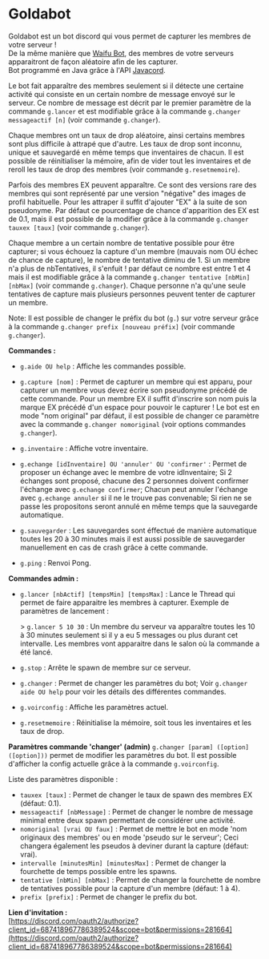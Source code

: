 # Goldabot

Goldabot est un bot discord qui vous permet de capturer les membres de votre serveur !  
De la même manière que [Waifu Bot](https://waifubot.net/), des membres de votre serveurs apparaitront de façon aléatoire afin de les capturer.  
Bot programmé en Java grâce à l'API [Javacord](https://javacord.org/).  

Le bot fait apparaître des membres seulement si il détecte une certaine activité qui consiste en un certain nombre de message envoyé sur le serveur. 
Ce nombre de message est décrit par le premier paramètre de la commande `g.lancer` et est modifiable grâce à la commande `g.changer messageactif [n]` (voir commande `g.changer`).

Chaque membres ont un taux de drop aléatoire, ainsi certains membres sont plus difficile à attrapé que d'autre. 
Les taux de drop sont inconnu, unique et sauvegardé en même temps que inventaires de chacun. 
Il est possible de réinitialiser la mémoire, afin de vider tout les inventaires et de reroll les taux de drop des membres (voir commande `g.resetmemoire`). 

Parfois des membres EX peuvent apparaître. Ce sont des versions rare des membres qui sont représenté par une version "négative" des images de profil habituelle. Pour les attraper il suffit d'ajouter "EX" à la suite de son pseudonyme. Par défaut ce pourcentage de chance d'apparition des EX est de 0.1, mais il est possible de la modifier grâce à la commande `g.changer tauxex [taux]` (voir commande `g.changer`). 

Chaque membre a un certain nombre de tentative possible pour être capturer; si vous échouez la capture d'un membre (mauvais nom OU échec de chance de capture), le nombre de tentative diminu de 1. Si un membre n'a plus de nbTentatives, il s'enfuit ! par défaut ce nombre est entre 1 et 4 mais il est modifiable grâce à la commande `g.changer tentative [nbMin] [nbMax]` (voir commande `g.changer`).
Chaque personne n'a qu'une seule tentatives de capture mais plusieurs personnes peuvent tenter de capturer un membre.

Note: Il est possible de changer le préfix du bot (`g.`) sur votre serveur grâce à la commande `g.changer prefix [nouveau préfix]` (voir commande `g.changer`).

 **Commandes :**

- `g.aide OU help` : 
  Affiche les commandes possible.

- `g.capture [nom]` : 
  Permet de capturer un membre qui est apparu, pour capturer un membre vous devez écrire son pseudonyme précédé de cette commande. Pour un membre EX il suffit d'inscrire son nom puis la marque EX précédé d'un espace pour pouvoir le capturer !
  Le bot est en mode "nom original" par défaut, il est possible de changer ce paramètre avec la commande `g.changer nomoriginal` (voir options commandes `g.changer`).

- `g.inventaire` : 
  Affiche votre inventaire.
  
- `g.echange [idInventaire] OU 'annuler' OU 'confirmer'` : 
  Permet de proposer un échange avec le membre de votre idInventaire;
  Si 2 échanges sont proposé, chacune des 2 personnes doivent confirmer l'échange avec `g.echange confirmer`;
  Chacun peut annuler l'échange avec `g.echange annuler` si il ne le trouve pas convenable;
  Si rien ne se passe les propositons seront annulé en même temps que la sauvegarde automatique.

- `g.sauvegarder` : 
  Les sauvegardes sont éffectué de manière automatique toutes les 20 à 30 minutes mais il est aussi possible de sauvegarder manuellement en cas de crash grâce à cette commande.

- `g.ping` : 
  Renvoi Pong.
    
  
 **Commandes admin :**
 
- `g.lancer [nbActif] [tempsMin] [tempsMax]` : 
  Lance le Thread qui permet de faire apparaitre les membres à capturer. Exemple de paramètres de lancement :

  \> `g.lancer 5 10 30` :
  Un membre du serveur va apparaître toutes les 10 à 30 minutes seulement si il y a eu 5 messages ou plus durant cet intervalle.
  Les membres vont apparaitre dans le salon où la commande a été lancé.

- `g.stop` : 
  Arrête le spawn de membre sur ce serveur.
 
- `g.changer` : 
  Permet de changer les paramètres du bot; Voir `g.changer aide OU help` pour voir les détails des différentes commandes.
  
- `g.voirconfig` : 
  Affiche les paramètres actuel.
  
- `g.resetmemoire` : 
  Réinitialise la mémoire, soit tous les inventaires et les taux de drop.

**Paramètres commande 'changer' (admin)**
`g.changer [param] ([option] ([option]))` permet de modifier les paramètres du bot.
Il est possible d'afficher la config actuelle grâce à la commande `g.voirconfig`.

Liste des paramètres disponible  :  
- `tauxex [taux]` : Permet de changer le taux de spawn des membres EX (défaut: 0.1).
- `messageactif [nbMessage]` : Permet de changer le nombre de message minimal entre deux spawn permettant de considérer une activité.
- `nomoriginal [vrai OU faux]` : Permet de mettre le bot en mode 'nom originaux des membres' ou en mode 'pseudo sur le serveur'; Ceci changera également les pseudos à deviner durant la capture (défaut: vrai). 
- `intervalle [minutesMin] [minutesMax]` : Permet de changer la fourchette de temps possible entre les spawns.
- `tentative [nbMin] [nbMax]` : Permet de changer la fourchette de nombre de tentatives possible pour la capture d'un membre (défaut: 1 à 4).
- `prefix [prefix]` : Permet de changer le prefix du bot.



**Lien d'invitation :**  
[https://discord.com/oauth2/authorize?client_id=687418967786389524&scope=bot&permissions=281664](https://discord.com/oauth2/authorize?client_id=687418967786389524&scope=bot&permissions=281664)


